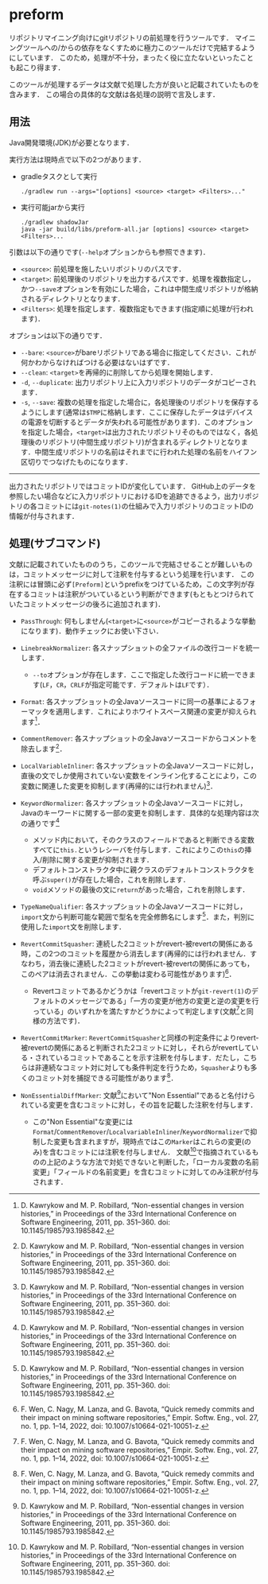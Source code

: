 # preform
リポジトリマイニング向けにgitリポジトリの前処理を行うツールです．
マイニングツールへの/からの依存をなくすために極力このツールだけで完結するようにしています．
このため，処理が不十分，まったく役に立たないといったことも起こり得ます．

このツールが処理するデータは文献で処理した方が良いと記載されていたものを含みます．
この場合の具体的な文献は各処理の説明で言及します．

## 用法
Java開発環境(JDK)が必要となります．

実行方法は現時点で以下の2つがあります．

+ gradleタスクとして実行
    ```shell
    ./gradlew run --args="[options] <source> <target> <Filters>..."
    ```
+  実行可能jarから実行
    ```shell
    ./gradlew shadowJar
    java -jar build/libs/preform-all.jar [options] <source> <target> <Filters>...
    ```

引数は以下の通りです(`--help`オプションからも参照できます)．
+ `<source>`: 前処理を施したいリポジトリのパスです．
+ `<target>`: 前処理後のリポジトリを出力するパスです．処理を複数指定し，かつ`--save`オプションを有効にした場合，これは中間生成リポジトリが格納されるディレクトリとなります．
+ `<Filters>`: 処理を指定します．複数指定もできます(指定順に処理が行われます)．

オプションは以下の通りです．
+ `--bare`: `<source>`がbareリポジトリである場合に指定してください．これが何かわからなければつける必要はないはずです．
+ `--clean`: `<target>`を再帰的に削除してから処理を開始します．
+ `-d`, `--duplicate`: 出力リポジトリ上に入力リポジトリのデータがコピーされます．
+ `-s`, `--save`: 複数の処理を指定した場合に，各処理後のリポジトリを保存するようにします(通常は`$TMP`に格納します．ここに保存したデータはデバイスの電源を切断するとデータが失われる可能性があります)．このオプションを指定した場合，`<target>`は出力されたリポジトリそのものではなく，各処理後のリポジトリ(中間生成リポジトリ)が含まれるディレクトリとなります．中間生成リポジトリの名前はそれまでに行われた処理の名前をハイフン区切りでつなげたものになります．

---

出力されたリポジトリではコミットIDが変化しています．
GitHub上のデータを参照したい場合などに入力リポジトリにおけるIDを追跡できるよう，出力リポジトリの各コミットには`git-notes(1)`の仕組みで入力リポジトリのコミットIDの情報が付与されます．

## 処理(サブコマンド)

文献に記載されていたもののうち，このツールで完結させることが難しいものは，コミットメッセージに対して注釈を付与するという処理を行います．
この注釈には冒頭に必ず`[Preform]`というprefixをつけているため，この文字列が存在するコミットは注釈がついているという判断ができます(もともとつけられていたコミットメッセージの後ろに追加されます)．

+ `PassThrough`: 何もしません(`<target>`に`<source>`がコピーされるような挙動になります)．動作チェックにお使い下さい．
+ `LinebreakNormalizer`: 各スナップショットの全ファイルの改行コードを統一します．
  + `--to`オプションが存在します．ここで指定した改行コードに統一できます(`LF`，`CR`，`CRLF`が指定可能です．デフォルトは`LF`です）．
+ `Format`: 各スナップショットの全Javaソースコードに同一の基準によるフォーマッタを適用します．これによりホワイトスペース関連の変更が抑えられます[^1]．
+ `CommentRemover`: 各スナップショットの全Javaソースコードからコメントを除去します[^1]．
+ `LocalVariableInliner`: 各スナップショットの全Javaソースコードに対し，直後の文でしか使用されていない変数をインライン化することにより，この変数に関連した変更を抑制します(再帰的には行われません)[^1]．
+ `KeywordNormalizer`: 各スナップショットの全Javaソースコードに対し，Javaのキーワードに関する一部の変更を抑制します．具体的な処理内容は次の通りです[^1]
  + メソッド内において，そのクラスのフィールドであると判断できる変数すべてに`this.`というレシーバを付与します．これによりこの`this`の挿入/削除に関する変更が抑制されます．
  + デフォルトコンストラクタ中に親クラスのデフォルトコンストラクタを呼ぶ`super()`が存在した場合，これを削除します．
  + `void`メソッドの最後の文に`return`があった場合，これを削除します．
+ `TypeNameQualifier`: 各スナップショットの全Javaソースコードに対し，`import`文から判断可能な範囲で型名を完全修飾名にします[^1]．また，判別に使用した`import`文を削除します．

+ `RevertCommitSquasher`: 連続した2コミットがrevert-被revertの関係にある時，この2つのコミットを履歴から消去します(再帰的には行われません．すなわち，消去後に連続した2コミットがrevert-被revertの関係にあっても，このペアは消去されません．この挙動は変わる可能性があります)[^2]．
  + Revertコミットであるかどうかは「revertコミットが`git-revert(1)`のデフォルトのメッセージである」「一方の変更が他方の変更と逆の変更を行っている」のいずれかを満たすかどうかによって判定します(文献[^2]と同様の方法です)．

+ `RevertCommitMarker`: `RevertCommitSquasher`と同様の判定条件によりrevert-被revertの関係にあると判断された2コミットに対し，それらがrevertしている・されているコミットであることを示す注釈を付与します．だたし，こちらは非連続なコミット対に対しても条件判定を行うため，`Squasher`よりも多くのコミット対を捕捉できる可能性があります[^2]．
+ `NonEssentialDiffMarker`: 文献[^1]において"Non Essential"であると名付けられている変更を含むコミットに対し，その旨を記載した注釈を付与します．
  + この"Non Essential"な変更には`Format`/`CommentRemover`/`LocalvariableInliner`/`KeywordNormalizer`で抑制した変更も含まれますが，現時点ではこの`Marker`はこれらの変更(のみ)を含むコミットには注釈を付与しません．
    文献[^1]で指摘されているものの上記のような方法で対処できないと判断した，「ローカル変数の名前変更」「フィールドの名前変更」を含むコミットに対してのみ注釈が付与されます．


[^1]: D. Kawrykow and M. P. Robillard, “Non-essential changes in version histories,” in Proceedings of the 33rd International Conference on Software Engineering, 2011, pp. 351–360. doi: 10.1145/1985793.1985842.
[^2]: F. Wen, C. Nagy, M. Lanza, and G. Bavota, “Quick remedy commits and their impact on mining software repositories,” Empir. Softw. Eng., vol. 27, no. 1, pp. 1–14, 2022, doi: 10.1007/s10664-021-10051-z.
